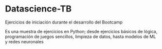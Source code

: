 # Datascience-TB

Ejercicios de iniciación durante el desarrollo del Bootcamp

Es una muestra de ejercicios en Python; desde ejercicios básicos de lógica, programación de juegos sencillos, limpieza de datos, hasta modelos de ML y redes neuronales
